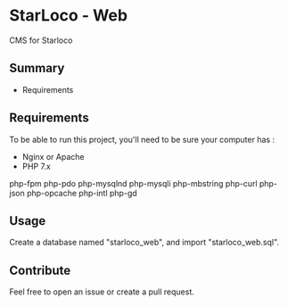 # StarLoco - Web
CMS for Starloco

## Summary
- Requirements

## Requirements
To be able to run this project, you'll need to be sure your computer has :
- Nginx or Apache
- PHP 7.x 

php-fpm php-pdo php-mysqlnd php-mysqli php-mbstring php-curl php-json php-opcache php-intl php-gd

## Usage
Create a database named "starloco_web", and import "starloco_web.sql".

## Contribute

Feel free to open an issue or create a pull request.
